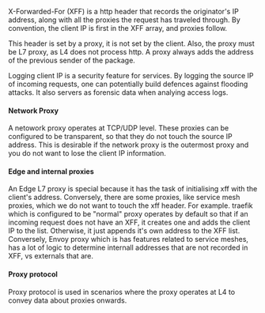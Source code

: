 X-Forwarded-For (XFF) is a http header that records the originator's IP address, along with all the proxies the request has traveled through. By convention, the client IP is first in the XFF array, and proxies follow.

This header is set by a proxy, it is not set by the client. Also, the proxy must be L7 proxy, as L4 does not process http. A proxy always adds the address of the previous sender of the package.

Logging client IP is a security feature for services. By logging the source IP of incoming requests, one can potentially build defences against flooding attacks. It also servers as forensic data when analying access logs.
#### Network Proxy
A netowork proxy operates at TCP/UDP level. These proxies can be configured to be transparent, so that they do not touch the source IP address. This is desirable if the network proxy is the outermost proxy and you do not want to lose the client IP information.

#### Edge and internal proxies
An Edge L7 proxy is special because it has the task of initialising xff with the client's address. Conversely, there are some proxies, like service mesh proxies, which we do not want to touch the xff header.
For example. traefik which is configured to be "normal" proxy operates by default so that if an incoming request does not have an XFF, it creates one and adds the client IP to the list. Otherwise, it just appends it's own address to the XFF list.
Conversely, Envoy proxy which is has features related to service meshes, has a lot of logic to determine internall addresses that are not recorded in XFF, vs externals that are.

#### Proxy protocol
Proxy protocol is used in scenarios where the proxy operates at L4 to convey data about proxies onwards.